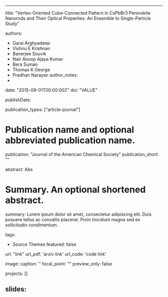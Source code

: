 
---
title: "Vertex-Oriented Cube-Connected Pattern in CsPbBr3 Perovskite Nanorods and Their Optical Properties: An Ensemble to Single-Particle Study"

authors:
- Garai Arghyadeep 
- Vishnu E Krishnan 
- Banerjee Souvik 
- Nair Anoop Ajaya Kumar 
- Bera Suman 
- Thomas K George 
- Pradhan Narayan
author_notes:
- 
date: "2015-09-01T00:00:00Z"
doi: "VALUE"


publishDate: 

publication_types: ["article-journal"]



# Publication name and optional abbreviated publication name.
publication: "Journal of the American Chemical Society"
publication_short: ""

abstract: Abs

# Summary. An optional shortened abstract.
summary: Lorem ipsum dolor sit amet, consectetur adipiscing elit. Duis posuere tellus ac convallis placerat. Proin tincidunt magna sed ex sollicitudin condimentum.

tags:
- Source Themes
featured: false

url: "link"
url_pdf: 'arxiv link'
url_code: 'code link'

image:
  caption: '[](./featured.jpg)'
  focal_point: ""
  preview_only: false

projects: []

slides: 
---

